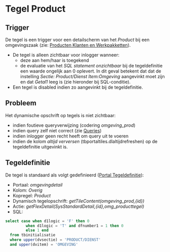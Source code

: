 # Tegel Product

## Trigger

De tegel is een trigger voor een detailscherm van het _Product_ bij een omgevingszaak (zie: [Producten Klanten en Werkpakketten](../../../instellen_inrichten/producten_klanten_werkpakketten.md)).

- De tegel is alleen zichtbaar voor inlogger wanneer:
  - deze aan hem/haar is toegekend
  - de evaluatie van het _SQL statement onzichtbaar_ bij de tegeldefinitie een waarde ongelijk aan 0 oplevert. In dit geval betekent dat dat de instelling _Sectie: Product/Dienst Item:Omgeving_ aangevinkt moet zijn en dat _Getal1_ leeg is (zie hieronder bij SQL-conditie).
- Een tegel is disabled indien zo aangevinkt bij de tegeldefinitie.

## Probleem

Het dynamische opschrift op tegels is niet zichtbaar:

- indien foutieve queryverwijzing (codering _omgeving_prod_)
- indien query zelf niet correct (zie [Queries](../../../instellen_inrichten/queries.md))
- indien inlogger geen recht heeft om query uit te voeren
- indien de kolom _altijd verversen_ (tbportaltiles.dlaltijdrefreshen) op de tegeldefinitie uitgevinkt is.

## Tegeldefinitie

De tegel is standaard als volgt gedefinieerd ([Portal Tegeldefinitie](../../../instellen_inrichten/portaldefinitie/portal_tegel.md)):

- Portaal: _omgevingdetail_
- Kolom: _Overig_
- Kopregel: _Product_
- Dynamisch tegelopschrift: _getTileContent(omgeving_prod,{id})_
- Actie: _getFlexDetail(SysStandardDetail,{id},omg_producttegel)_
- SQL:

```sql
select case when d1logic = 'F' then 0
         when d1logic = 'T' and dfnumber1 = 1 then 0
         else 1 end
  from tbinitialisatie
  where upper(dvsectie) = 'PRODUCT/DIENST'
  and upper(dvitem) = 'OMGEVING'
```
